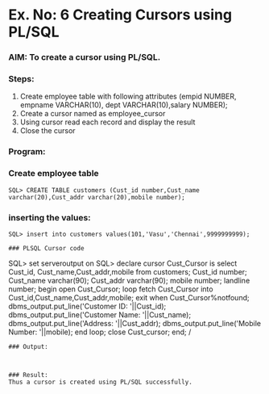 # Ex. No: 6 Creating Cursors using PL/SQL

### AIM: To create a cursor using PL/SQL.

### Steps:
1. Create employee table with following attributes (empid NUMBER, empname VARCHAR(10), dept VARCHAR(10),salary NUMBER);
2. Create a cursor named as employee_cursor
3. Using cursor read each record and display the result
4. Close the cursor

### Program:
### Create employee table
```
SQL> CREATE TABLE customers (Cust_id number,Cust_name varchar(20),Cust_addr varchar(20),mobile number);
```
### inserting the values:
```
SQL> insert into customers values(101,'Vasu','Chennai',9999999999);

### PLSQL Cursor code
```
SQL> set serveroutput on
SQL> declare
          cursor Cust_Cursor is
          select Cust_id, Cust_name,Cust_addr,mobile
          from customers;
          Cust_id number;
          Cust_name varchar(90);
          Cust_addr varchar(90);
          mobile number;
          landline number;
          begin
          open Cust_Cursor;
          loop
          fetch Cust_Cursor into Cust_id,Cust_name,Cust_addr,mobile;
          exit when Cust_Cursor%notfound;
          dbms_output.put_line('Customer ID: '||Cust_id);
          dbms_output.put_line('Customer Name: '||Cust_name);
          dbms_output.put_line('Address: '||Cust_addr);
          dbms_output.put_line('Mobile Number: '||mobile);
          end loop;
          close Cust_cursor;
          end;
   /
```
### Output:



### Result:
Thus a cursor is created using PL/SQL successfully.
